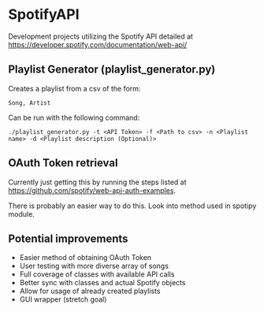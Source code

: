 # SpotifyAPI
Development projects utilizing the Spotify API detailed at https://developer.spotify.com/documentation/web-api/

## Playlist Generator (playlist_generator.py)
Creates a playlist from a csv of the form:
```
Song, Artist
```

Can be run with the following command:
```
./playlist_generator.py -t <API Token> -f <Path to csv> -n <Playlist name> -d <Playlist description (Optional)>
```


## OAuth Token retrieval
Currently just getting this by running the steps listed at https://github.com/spotify/web-api-auth-examples.

There is probably an easier way to do this. Look into method used in spotipy module.

## Potential improvements
 * Easier method of obtaining OAuth Token
 * User testing with more diverse array of songs
 * Full coverage of classes with available API calls
 * Better sync with classes and actual Spotify objects
 * Allow for usage of already created playlists
 * GUI wrapper (stretch goal)
